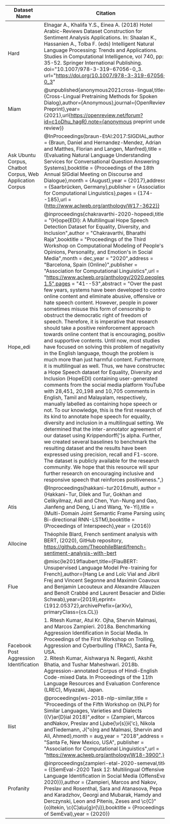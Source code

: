 |Dataset Name | Citation|
|---|---|
Hard | Elnagar A., Khalifa Y.S., Einea A. (2018) Hotel Arabic-Reviews Dataset Construction for Sentiment Analysis Applications. In: Shaalan K., Hassanien A., Tolba F. (eds) Intelligent Natural Language Processing: Trends and Applications. Studies in Computational Intelligence, vol 740, pp: 35-52. Springer International Publishing. doi="10.1007/978-3-319-67056-0_3. url="https://doi.org/10.1007/978-3-319-67056-0_3"
|Miam | @unpublished{anonymous2021cross-lingual,title={Cross-Lingual Pretraining Methods for Spoken Dialog},author={Anonymous},journal={OpenReview Preprint},year={2021},url{https://openreview.net/forum?id=c1oDhu_hagR},note={anonymous preprint under review}}
|Ask Ubuntu Corpus, Chatbot Corpus, Web Application Corpus | @InProceedings{braun-EtAl:2017:SIGDIAL,author    = {Braun, Daniel  and  Hernandez-Mendez, Adrian  and  Matthes, Florian  and  Langen, Manfred},title     = {Evaluating Natural Language Understanding Services for Conversational Question Answering Systems},booktitle = {Proceedings of the 18th Annual SIGdial Meeting on Discourse and Dialogue},month     = {August},year      = {2017},address   = {Saarbrücken, Germany},publisher = {Association for Computational Linguistics},pages     = {174--185},url       = {http://www.aclweb.org/anthology/W17-3622}}|  
Hope_edi | @inproceedings{chakravarthi-2020-hopeedi,title = "{H}ope{EDI}: A Multilingual Hope Speech Detection Dataset for Equality, Diversity, and Inclusion",author = "Chakravarthi, Bharathi Raja",booktitle = "Proceedings of the Third Workshop on Computational Modeling of People's Opinions, Personality, and Emotion's in Social Media",month = dec,year = "2020",address = "Barcelona, Spain (Online)",publisher = "Association for Computational Linguistics",url = "https://www.aclweb.org/anthology/2020.peoples-1.5",pages = "41--53",abstract = "Over the past few years, systems have been developed to control online content and eliminate abusive, offensive or hate speech content. However, people in power sometimes misuse this form of censorship to obstruct the democratic right of freedom of speech. Therefore, it is imperative that research should take a positive reinforcement approach towards online content that is encouraging, positive and supportive contents. Until now, most studies have focused on solving this problem of negativity in the English language, though the problem is much more than just harmful content. Furthermore, it is multilingual as well. Thus, we have constructed a Hope Speech dataset for Equality, Diversity and Inclusion (HopeEDI) containing user-generated comments from the social media platform YouTube with 28,451, 20,198 and 10,705 comments in English, Tamil and Malayalam, respectively, manually labelled as containing hope speech or not. To our knowledge, this is the first research of its kind to annotate hope speech for equality, diversity and inclusion in a multilingual setting. We determined that the inter-annotator agreement of our dataset using Krippendorff{'}s alpha. Further, we created several baselines to benchmark the resulting dataset and the results have been expressed using precision, recall and F1-score. The dataset is publicly available for the research community. We hope that this resource will spur further research on encouraging inclusive and responsive speech that reinforces positiveness.",}
|Atis | @Inproceedings{hakkani-tur2016multi, author    = {Hakkani-Tur, Dilek and Tur, Gokhan and Celikyilmaz, Asli and Chen, Yun-Nung and Gao, Jianfeng and Deng, Li and Wang, Ye-Yi},title     = {Multi-Domain Joint Semantic Frame Parsing using Bi-directional RNN-LSTM},booktitle = {Proceedings of Interspeech},year      = {2016}}|
Allocine | Théophile Blard, French sentiment analysis with BERT, (2020), GitHub repository, https://github.com/TheophileBlard/french-sentiment-analysis-with-bert|
Flue | @misc{le2019flaubert,title={FlauBERT: Unsupervised Language Model Pre-training for French},author={Hang Le and Loïc Vial and Jibril Frej and Vincent Segonne and Maximin Coavoux and Benjamin Lecouteux and Alexandre Allauzen and Benoît Crabbé and Laurent Besacier and Didier Schwab},year={2019},eprint={1912.05372},archivePrefix={arXiv}, primaryClass={cs.CL}}|
Facebook Post Aggression Identification | 1. Ritesh Kumar, Atul Kr. Ojha, Shervin Malmasi, and Marcos Zampieri. 2018a. Benchmarking Aggression Identification in Social Media. In Proceedings of the First Workshop on Trolling, Aggression and Cyberbulling (TRAC), Santa Fe, USA.<br> 2. Ritesh Kumar, Aishwarya N. Reganti, Akshit Bhatia, and Tushar Maheshwari. 2018b. Aggression-annotated Corpus of Hindi-English Code-mixed Data. In Proceedings of the 11th Language Resources and Evaluation Conference (LREC), Miyazaki, Japan.|
Ilist | @proceedings{ws-2018-nlp-similar,title = "Proceedings of the Fifth Workshop on {NLP} for Similar Languages, Varieties and Dialects ({V}ar{D}ial 2018)",editor = {Zampieri, Marcos  andNakov, Preslav  and Ljube{\v{s}}i{\'c}, Nikola  andTiedemann, J{\"o}rg  and Malmasi, Shervin  and Ali, Ahmed},month = aug,year = "2018",address = "Santa Fe, New Mexico, USA", publisher = "Association for Computational Linguistics",url = "https://www.aclweb.org/anthology/W18-3900",}|
|Profanity | @inproceedings{zampieri-etal-2020-semeval,title = {{SemEval-2020 Task 12: Multilingual Offensive Language Identification in Social Media (OffensEval 2020)}},author = {Zampieri, Marcos and Nakov, Preslav and Rosenthal, Sara and Atanasova, Pepa and Karadzhov, Georgi and Mubarak, Hamdy and Derczynski, Leon and Pitenis, Zeses and \c{C}\"{o}ltekin, \c{C}a\u{g}r{\i}},booktitle = {Proceedings of SemEval},year = {2020}}


